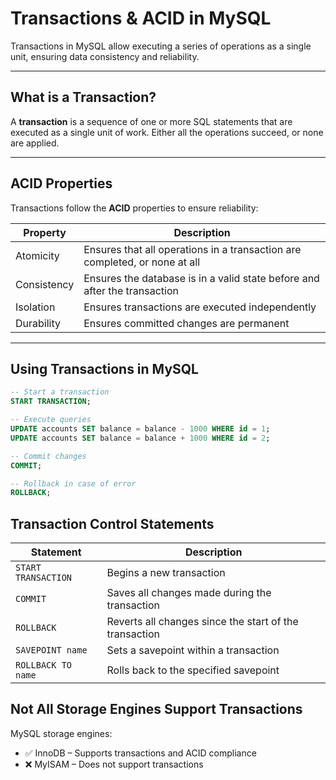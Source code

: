 # Transactions & ACID in MySQL

Transactions in MySQL allow executing a series of operations as a single unit, ensuring data consistency and reliability.

---

## What is a Transaction?

A **transaction** is a sequence of one or more SQL statements that are executed as a single unit of work. Either all the operations succeed, or none are applied.

---

## ACID Properties

Transactions follow the **ACID** properties to ensure reliability:

| Property    | Description                                                                 |
|-------------|-----------------------------------------------------------------------------|
| Atomicity   | Ensures that all operations in a transaction are completed, or none at all |
| Consistency | Ensures the database is in a valid state before and after the transaction  |
| Isolation   | Ensures transactions are executed independently                             |
| Durability  | Ensures committed changes are permanent                                     |

---

## Using Transactions in MySQL

```sql
-- Start a transaction
START TRANSACTION;

-- Execute queries
UPDATE accounts SET balance = balance - 1000 WHERE id = 1;
UPDATE accounts SET balance = balance + 1000 WHERE id = 2;

-- Commit changes
COMMIT;

-- Rollback in case of error
ROLLBACK;
```

## Transaction Control Statements


| Statement         | Description                                             |
|------------------|---------------------------------------------------------|
| `START TRANSACTION` | Begins a new transaction                            |
| `COMMIT`          | Saves all changes made during the transaction         |
| `ROLLBACK`        | Reverts all changes since the start of the transaction |
| `SAVEPOINT name`  | Sets a savepoint within a transaction                 |
| `ROLLBACK TO name`| Rolls back to the specified savepoint                 |

## Not All Storage Engines Support Transactions
MySQL storage engines:

- ✅ InnoDB – Supports transactions and ACID compliance
- ❌ MyISAM – Does not support transactions
